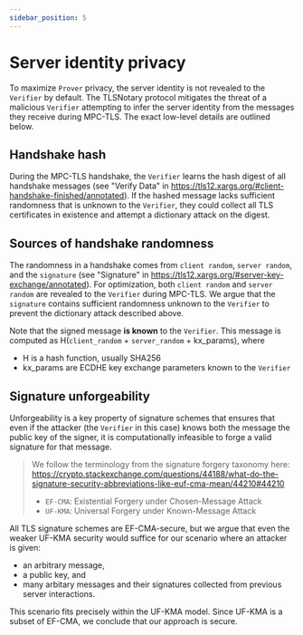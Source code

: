 ```yaml
---
sidebar_position: 5
---
```

# Server identity privacy

To maximize `Prover` privacy, the server identity is not revealed to the `Verifier` by default. 
The TLSNotary protocol mitigates the threat of a malicious `Verifier` attempting to infer the server identity from the messages they receive during MPC-TLS. 
The exact low-level details are outlined below.

## Handshake hash

During the MPC-TLS handshake, the `Verifier` learns the hash digest of all handshake messages
(see "Verify Data" in https://tls12.xargs.org/#client-handshake-finished/annotated). 
If the hashed message lacks sufficient randomness that is unknown to the `Verifier`, they could collect all TLS certificates in existence and attempt a dictionary attack on the digest.

## Sources of handshake randomness

The randomness in a handshake comes from `client random`, `server random`, and the `signature` (see "Signature" in https://tls12.xargs.org/#server-key-exchange/annotated). For optimization, both `client random` and `server random` are revealed to the `Verifier` during MPC-TLS. We argue that the `signature` contains sufficient randomness unknown to the `Verifier` to prevent the dictionary attack described above.

Note that the signed message **is known** to the `Verifier`. This message is computed as H(`client_random` + `server_random` + kx_params), where 
- H is a hash function, usually SHA256
- kx_params are ECDHE key exchange parameters known to the `Verifier`

## Signature unforgeability

Unforgeability is a key property of signature schemes that ensures that even if the attacker (the `Verifier` in this case) knows both the message the public key of the signer, it is computationally infeasible to forge a valid signature for that message.

>We follow the terminology from the signature forgery taxonomy here: https://crypto.stackexchange.com/questions/44188/what-do-the-signature-security-abbreviations-like-euf-cma-mean/44210#44210
> - `EF-CMA`: Existential Forgery under Chosen-Message Attack
> - `UF-KMA`: Universal Forgery under Known-Message Attack

All TLS signature schemes are EF-CMA-secure, but we argue that even the weaker UF-KMA security would suffice for our scenario where an attacker is given:
- an arbitrary message,
- a public key, and
- many arbitary messages and their signatures collected from previous server interactions.

This scenario fits precisely within the UF-KMA model. Since UF-KMA is a subset of EF-CMA, we conclude that our approach is secure.